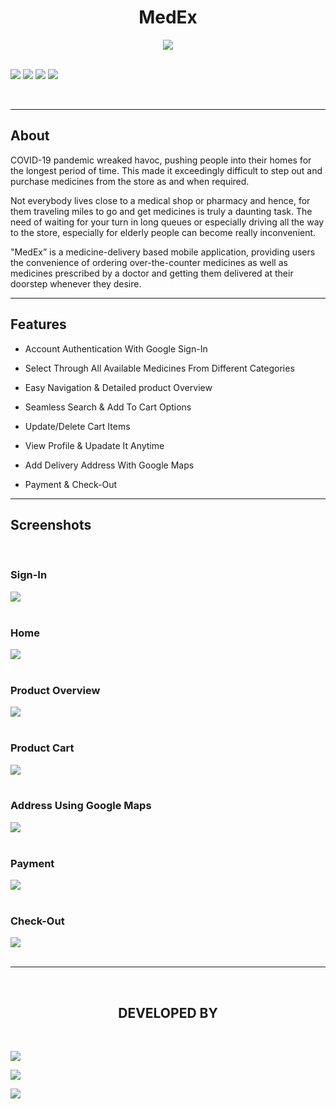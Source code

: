 <h1 align="center">MedEx</h1>

<div align="center">
<img align="center" src="assets\app.png"> 
</div>

<br>


[![](https://img.shields.io/badge/Made_with-Flutter-red?style=for-the-badge&logo=flutter)](https://flutter.dev/)
[![](https://img.shields.io/badge/Made_with-Google%20Maps%20Platform-red?style=for-the-badge&logo=google-maps)](https://developers.google.com/maps/documentation)
[![](https://img.shields.io/badge/Made_with-Firebase-red?style=for-the-badge&logo=firebase)](https://firebase.google.com/)
[![](https://img.shields.io/badge/Made_with-dart-red?style=for-the-badge&logo=dart)](https://dart.dev/)


</br>

</div>



---
<h2><strong>About</h2></strong>
<p>COVID-19 pandemic wreaked havoc, pushing people into their homes for the longest period of time. This made it exceedingly difficult to step out and purchase medicines from the store as and when required. </p>
<p>Not everybody lives close to a medical shop or pharmacy and hence, for them traveling miles to go and get medicines is truly a daunting task. The need of waiting for your turn in long queues or especially driving all the way to the store, especially for elderly people can become really inconvenient. </p>
<p>"MedEx” is a medicine-delivery based mobile application, providing users the convenience of ordering over-the-counter medicines as well as medicines prescribed by a doctor and getting them delivered at their doorstep whenever they desire.
</p>

---

<h2><strong>Features</h2></strong>

* Account Authentication With Google Sign-In

* Select Through All Available Medicines From Different Categories 

* Easy Navigation & Detailed product Overview

* Seamless Search & Add To Cart Options​

* Update/Delete Cart Items

* View Profile & Upadate It Anytime

* Add Delivery Address With Google Maps

* Payment & Check-Out


---

<h2><strong>Screenshots</strong></h2>
<br>
<div>
<h3>Sign-In</h3>
<img src="assets/signin.jpeg">
<br><br>
<h3>Home</h3>
<img src="assets/home.jpeg">
<br><br>
<h3>Product Overview</h3>
<img src="assets/product.jpeg">
<br><br>
<h3>Product Cart</h3>
<img src="assets/cart.jpeg">
<br><br>
<h3>Address Using Google Maps</h3>
<img src="assets/maps.jpeg">
<br><br>
<h3>Payment</h3>
<img src="assets/payment.jpeg">
<br><br>
<h3>Check-Out</h3>
<img src="assets/order.jpeg">
<br><br>
</div>

</div>



---



<br>
<h2 align="center"><b>DEVELOPED BY</b></h2><br>


[![](https://img.shields.io/badge/LinkedIn-Priyanka_Hotchandani-blue?style=for-the-badge&logo=linkedin)](https://www.linkedin.com/in/priyanka-hotchandani/)

[![](https://img.shields.io/badge/LinkedIn-Vaishnavi_Patil-blue?style=for-the-badge&logo=linkedin)](https://www.linkedin.com/in/vaishnavi-patil-79773a1a7/)

[![](https://img.shields.io/badge/LinkedIn-Krutika_Bhatt-blue?style=for-the-badge&logo=linkedin)](https://www.linkedin.com/in/krutika-bhatt-a790a5192/)